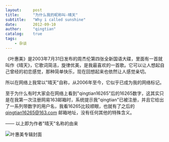 ```yaml
---
layout:     post
title:      "为什么我的昵称叫-晴天"
subtitle:   "Why i called sunshine"
date:       2012-09-10
author:     "qingtian"
catalog:    true
tags:
    - 杂谈
---
```


《叶惠美》是2003年7月31日发布的周杰伦第四张全新国语大碟，里面有一首就叫作《晴天》，它歌词简洁，旋律优美，是我最喜欢的一首歌。它可以让人想起自己曾经的初恋感觉，那种简单快乐，现在回想起来也依然让人感觉亲切。

所以在网络上我常以"晴天"自称，从2006年至今，它似乎已成为我的网络标记。

至于为什么有时大家会在网络上看到"qingtian16265"后的16265数字，这其实只是在我第一次注册网易163邮箱时，系统提示我"qingtian"已被注册，并且它给出了一系列带数字的用户名，我看16265比较顺眼，也就有了之后的 qingtian16265@163.com 邮箱地址，没有任何其他的特殊含义。

 —— 以上即为作者"晴天"名称的由来

 ![叶惠美专辑封面](http://ww4.sinaimg.cn/mw690/66d6dbfcgw1dwrqtldvclj.jpg)